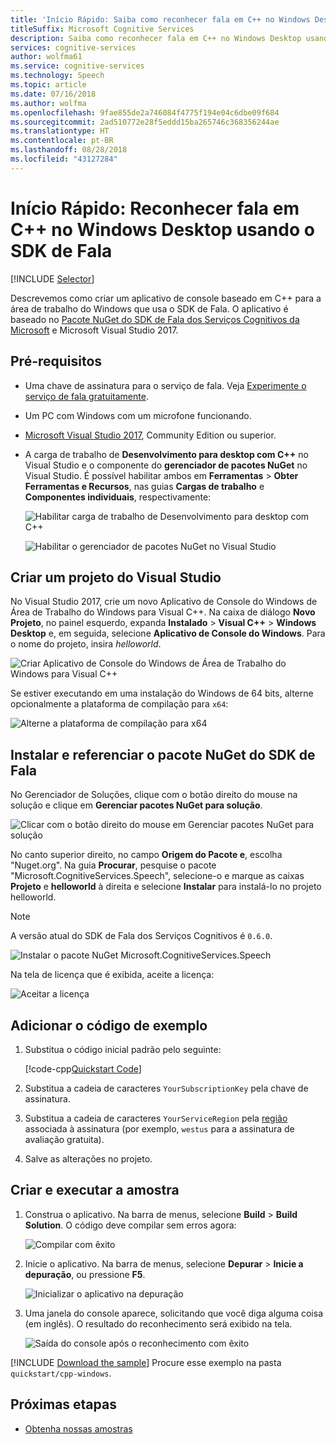 ```yaml
---
title: 'Início Rápido: Saiba como reconhecer fala em C++ no Windows Desktop usando o SDK de Fala dos Serviços Cognitivos'
titleSuffix: Microsoft Cognitive Services
description: Saiba como reconhecer fala em C++ no Windows Desktop usando o SDK de Fala dos Serviços Cognitivos
services: cognitive-services
author: wolfma61
ms.service: cognitive-services
ms.technology: Speech
ms.topic: article
ms.date: 07/16/2018
ms.author: wolfma
ms.openlocfilehash: 9fae855de2a746084f4775f194e04c6dbe09f684
ms.sourcegitcommit: 2ad510772e28f5eddd15ba265746c368356244ae
ms.translationtype: HT
ms.contentlocale: pt-BR
ms.lasthandoff: 08/28/2018
ms.locfileid: "43127284"
---
```

# <a name="quickstart-recognize-speech-in-c-on-windows-desktop-using-the-speech-sdk"></a>Início Rápido: Reconhecer fala em C++ no Windows Desktop usando o SDK de Fala

[!INCLUDE [Selector](../../../includes/cognitive-services-speech-service-quickstart-selector.md)]

Descrevemos como criar um aplicativo de console baseado em C++ para a área de trabalho do Windows que usa o SDK de Fala.
O aplicativo é baseado no [Pacote NuGet do SDK de Fala dos Serviços Cognitivos da Microsoft](https://aka.ms/csspeech/nuget) e Microsoft Visual Studio 2017.

## <a name="prerequisites"></a>Pré-requisitos

* Uma chave de assinatura para o serviço de fala. Veja [Experimente o serviço de fala gratuitamente](get-started.md).
* Um PC com Windows com um microfone funcionando.
* [Microsoft Visual Studio 2017](https://www.visualstudio.com/), Community Edition ou superior.
* A carga de trabalho de **Desenvolvimento para desktop com C++** no Visual Studio e o componente do **gerenciador de pacotes NuGet** no Visual Studio.
  É possível habilitar ambos em **Ferramentas** \> **Obter Ferramentas e Recursos**, nas guias **Cargas de trabalho** e **Componentes individuais**, respectivamente:

  ![Habilitar carga de trabalho de Desenvolvimento para desktop com C++](media/sdk/vs-enable-cpp-workload.png)

  ![Habilitar o gerenciador de pacotes NuGet no Visual Studio ](media/sdk/vs-enable-nuget-package-manager.png)

## <a name="create-a-visual-studio-project"></a>Criar um projeto do Visual Studio

No Visual Studio 2017, crie um novo Aplicativo de Console do Windows de Área de Trabalho do Windows para Visual C++. Na caixa de diálogo **Novo Projeto**, no painel esquerdo, expanda **Instalado** \> **Visual C++** \> **Windows Desktop** e, em seguida, selecione **Aplicativo de Console do Windows**. Para o nome do projeto, insira *helloworld*.

![Criar Aplicativo de Console do Windows de Área de Trabalho do Windows para Visual C++](media/sdk/qs-cpp-windows-01-new-console-app.png)

Se estiver executando em uma instalação do Windows de 64 bits, alterne opcionalmente a plataforma de compilação para `x64`:

![Alterne a plataforma de compilação para x64](media/sdk/qs-cpp-windows-02-switch-to-x64.png)

## <a name="install-and-reference-the-speech-sdk-nuget-package"></a>Instalar e referenciar o pacote NuGet do SDK de Fala

No Gerenciador de Soluções, clique com o botão direito do mouse na solução e clique em **Gerenciar pacotes NuGet para solução**.

![Clicar com o botão direito do mouse em Gerenciar pacotes NuGet para solução](media/sdk/qs-cpp-windows-03-manage-nuget-packages.png)

No canto superior direito, no campo **Origem do Pacote e**, escolha "Nuget.org".
Na guia **Procurar**, pesquise o pacote "Microsoft.CognitiveServices.Speech", selecione-o e marque as caixas **Projeto** e **helloworld** à direita e selecione **Instalar** para instalá-lo no projeto helloworld.

> [!NOTE]
> A versão atual do SDK de Fala dos Serviços Cognitivos é `0.6.0`.

![Instalar o pacote NuGet Microsoft.CognitiveServices.Speech](media/sdk/qs-cpp-windows-04-nuget-install-0.5.0.png)

Na tela de licença que é exibida, aceite a licença:

![Aceitar a licença](media/sdk/qs-cpp-windows-05-nuget-license.png)

## <a name="add-the-sample-code"></a>Adicionar o código de exemplo

1. Substitua o código inicial padrão pelo seguinte:

   [!code-cpp[Quickstart Code](~/samples-cognitive-services-speech-sdk/quickstart/cpp-windows/helloworld/helloworld.cpp#code)]

1. Substitua a cadeia de caracteres `YourSubscriptionKey` pela chave de assinatura.

1. Substitua a cadeia de caracteres `YourServiceRegion` pela [região](regions.md) associada à assinatura (por exemplo, `westus` para a assinatura de avaliação gratuita).

1. Salve as alterações no projeto.

## <a name="build-and-run-the-sample"></a>Criar e executar a amostra

1. Construa o aplicativo. Na barra de menus, selecione **Build** > **Build Solution**. O código deve compilar sem erros agora:

   ![Compilar com êxito](media/sdk/qs-cpp-windows-06-build.png)

1. Inicie o aplicativo. Na barra de menus, selecione **Depurar**  > **Inicie a depuração**, ou pressione **F5**.

   ![Inicializar o aplicativo na depuração](media/sdk/qs-cpp-windows-07-start-debugging.png)

1. Uma janela do console aparece, solicitando que você diga alguma coisa (em inglês).
   O resultado do reconhecimento será exibido na tela.

   ![Saída do console após o reconhecimento com êxito](media/sdk/qs-cpp-windows-08-console-output-release.png)

[!INCLUDE [Download the sample](../../../includes/cognitive-services-speech-service-speech-sdk-sample-download-h2.md)]
Procure esse exemplo na pasta `quickstart/cpp-windows`.

## <a name="next-steps"></a>Próximas etapas

* [Obtenha nossas amostras](speech-sdk.md#get-the-samples)
